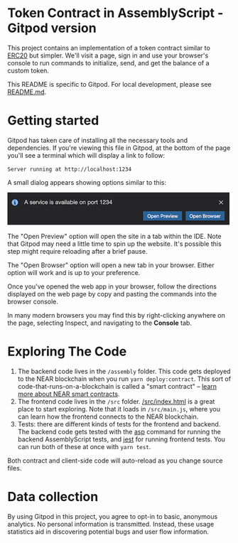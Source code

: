 Token Contract in AssemblyScript - Gitpod version
=================================================

This project contains an implementation of a token contract similar to [ERC20](https://theethereum.wiki/w/index.php/ERC20_Token_Standard) but simpler. We'll visit a page, sign in and use your browser's console to run commands to initialize, send, and get the balance of a custom token.

This README is specific to Gitpod. For local development, please see [README.md](README.md).


Getting started
===============

Gitpod has taken care of installing all the necessary tools and dependencies. If you're viewing this file in Gitpod, at the bottom of the page you'll see a terminal which will display a link to follow:


    Server running at http://localhost:1234


A small dialog appears showing options similar to this:

![A Gitpod dialog box saying 'A service is available on port 1234' and giving options to 'Open Preview' or 'Open Browser'](assets/gitpod-port-1234.jpg)

The "Open Preview" option will open the site in a tab within the IDE. Note that Gitpod may need a little time to spin up the website. It's possible this step might require reloading after a brief pause.

The "Open Browser" option will open a new tab in your browser. Either option will work and is up to your preference.

Once you've opened the web app in your browser, follow the directions displayed on the web page by copy and pasting the commands into the browser console.

In many modern browsers you may find this by right-clicking anywhere on the page, selecting Inspect, and navigating to the **Console** tab.


Exploring The Code
==================

1. The backend code lives in the `/assembly` folder. This code gets deployed to
   the NEAR blockchain when you run `yarn deploy:contract`. This sort of
   code-that-runs-on-a-blockchain is called a "smart contract" – [learn more
   about NEAR smart contracts][smart contract docs].
2. The frontend code lives in the `/src` folder.
   [/src/index.html](/src/index.html) is a great place to start exploring. Note
   that it loads in `/src/main.js`, where you can learn how the frontend
   connects to the NEAR blockchain.
3. Tests: there are different kinds of tests for the frontend and backend. The
   backend code gets tested with the [asp] command for running the backend
   AssemblyScript tests, and [jest] for running frontend tests. You can run
   both of these at once with `yarn test`.

Both contract and client-side code will auto-reload as you change source files.

  [smart contract docs]: https://docs.nearprotocol.com/docs/roles/developer/contracts/assemblyscript
  [asp]: https://www.npmjs.com/package/@as-pect/cli
  [jest]: https://jestjs.io/

Data collection
===============
By using Gitpod in this project, you agree to opt-in to basic, anonymous analytics. No personal information is transmitted. Instead, these usage statistics aid in discovering potential bugs and user flow information.
